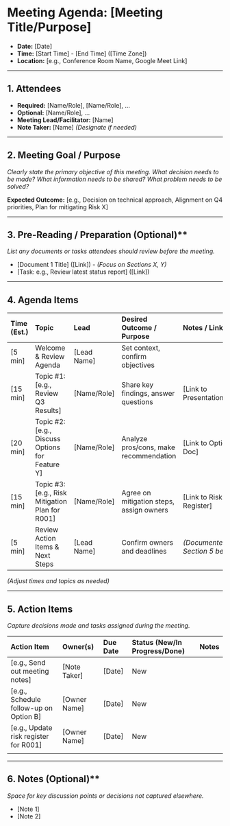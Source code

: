 # Meeting Agenda: [Meeting Title/Purpose]

* **Date:** [Date]
* **Time:** [Start Time] - [End Time] ([Time Zone])
* **Location:** [e.g., Conference Room Name, Google Meet Link]

---

## 1. Attendees

* **Required:** [Name/Role], [Name/Role], ...
* **Optional:** [Name/Role], ...
* **Meeting Lead/Facilitator:** [Name]
* **Note Taker:** [Name] _(Designate if needed)_

---

## 2. Meeting Goal / Purpose

_Clearly state the primary objective of this meeting. What decision needs to be made? What information needs to be shared? What problem needs to be solved?_

**Expected Outcome:** [e.g., Decision on technical approach, Alignment on Q4 priorities, Plan for mitigating Risk X]

---

## 3. Pre-Reading / Preparation (Optional)**

_List any documents or tasks attendees should review *before* the meeting._

* [Document 1 Title] ([Link]) - _(Focus on Sections X, Y)_
* [Task: e.g., Review latest status report] ([Link])

---

## 4. Agenda Items

| Time (Est.) | Topic                                          | Lead        | Desired Outcome / Purpose                  | Notes / Links                    |
| :---------- | :--------------------------------------------- | :---------- | :----------------------------------------- | :------------------------------- |
| [5 min]     | Welcome & Review Agenda                        | [Lead Name] | Set context, confirm objectives            |                                  |
| [15 min]    | Topic #1: [e.g., Review Q3 Results]            | [Name/Role] | Share key findings, answer questions       | [Link to Presentation/Report]    |
| [20 min]    | Topic #2: [e.g., Discuss Options for Feature Y]| [Name/Role] | Analyze pros/cons, make recommendation     | [Link to Options Doc]            |
| [15 min]    | Topic #3: [e.g., Risk Mitigation Plan for R001]| [Name/Role] | Agree on mitigation steps, assign owners | [Link to Risk Register]          |
| [5 min]     | Review Action Items & Next Steps               | [Lead Name] | Confirm owners and deadlines             | _(Documented in Section 5 below)_ |

*(Adjust times and topics as needed)*

---

## 5. Action Items

_Capture decisions made and tasks assigned during the meeting._

| Action Item                           | Owner(s)    | Due Date | Status (New/In Progress/Done) | Notes |
| :------------------------------------ | :---------- | :------- | :---------------------------- | :---- |
| [e.g., Send out meeting notes]        | [Note Taker]| [Date]   | New                           |       |
| [e.g., Schedule follow-up on Option B]| [Owner Name]| [Date]   | New                           |       |
| [e.g., Update risk register for R001] | [Owner Name]| [Date]   | New                           |       |
|                                       |             |          |                               |       |

---

## 6. Notes (Optional)**

_Space for key discussion points or decisions not captured elsewhere._

* [Note 1]
* [Note 2]